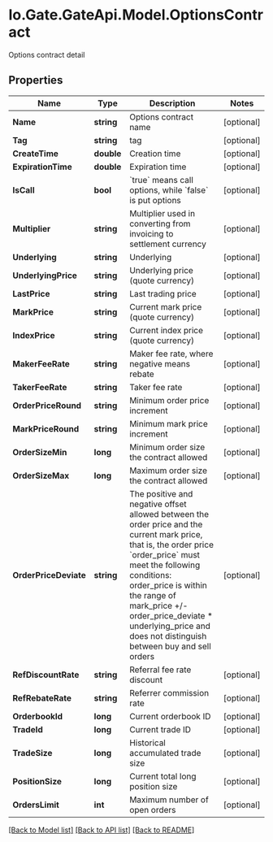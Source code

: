 
# Io.Gate.GateApi.Model.OptionsContract

Options contract detail

## Properties

Name | Type | Description | Notes
------------ | ------------- | ------------- | -------------
**Name** | **string** | Options contract name | [optional] 
**Tag** | **string** | tag | [optional] 
**CreateTime** | **double** | Creation time | [optional] 
**ExpirationTime** | **double** | Expiration time | [optional] 
**IsCall** | **bool** | &#x60;true&#x60; means call options, while &#x60;false&#x60; is put options | [optional] 
**Multiplier** | **string** | Multiplier used in converting from invoicing to settlement currency | [optional] 
**Underlying** | **string** | Underlying | [optional] 
**UnderlyingPrice** | **string** | Underlying price (quote currency) | [optional] 
**LastPrice** | **string** | Last trading price | [optional] 
**MarkPrice** | **string** | Current mark price (quote currency) | [optional] 
**IndexPrice** | **string** | Current index price (quote currency) | [optional] 
**MakerFeeRate** | **string** | Maker fee rate, where negative means rebate | [optional] 
**TakerFeeRate** | **string** | Taker fee rate | [optional] 
**OrderPriceRound** | **string** | Minimum order price increment | [optional] 
**MarkPriceRound** | **string** | Minimum mark price increment | [optional] 
**OrderSizeMin** | **long** | Minimum order size the contract allowed | [optional] 
**OrderSizeMax** | **long** | Maximum order size the contract allowed | [optional] 
**OrderPriceDeviate** | **string** | The positive and negative offset allowed between the order price and the current mark price, that is, the order price &#x60;order_price&#x60; must meet the following conditions:   order_price is within the range of mark_price +/- order_price_deviate * underlying_price  and does not distinguish between buy and sell orders | [optional] 
**RefDiscountRate** | **string** | Referral fee rate discount | [optional] 
**RefRebateRate** | **string** | Referrer commission rate | [optional] 
**OrderbookId** | **long** | Current orderbook ID | [optional] 
**TradeId** | **long** | Current trade ID | [optional] 
**TradeSize** | **long** | Historical accumulated trade size | [optional] 
**PositionSize** | **long** | Current total long position size | [optional] 
**OrdersLimit** | **int** | Maximum number of open orders | [optional] 

[[Back to Model list]](../README.md#documentation-for-models)
[[Back to API list]](../README.md#documentation-for-api-endpoints)
[[Back to README]](../README.md)
